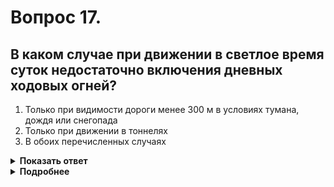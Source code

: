 # Вопрос 17.

## В каком случае при движении в светлое время суток недостаточно включения дневных ходовых огней?

1. Только при видимости дороги менее 300 м в условиях тумана, дождя или снегопада
2. Только при движении в тоннелях
3. В обоих перечисленных случаях

<details>
<summary><b>Показать ответ</b></summary>
Правильный ответ: 3
</details>
<details>
<summary><b>Подробнее</b></summary>
В условиях недостаточной видимости (в том числе при видимости дороги при наличии тумана менее 300 м) должны быть включены фары дальнего или ближнего света фар, также и при движении в тоннелях, т.к освещенности, особенно от светодиодных дневных ходовых огней, недостаточно. Правильный ответ – в обоих перечисленных случаях.
(Пункт 19.1 ПДД)
</details>